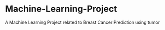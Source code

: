 # Machine-Learning-Project
 A Machine Learning Project related to  Breast Cancer Prediction using tumor
